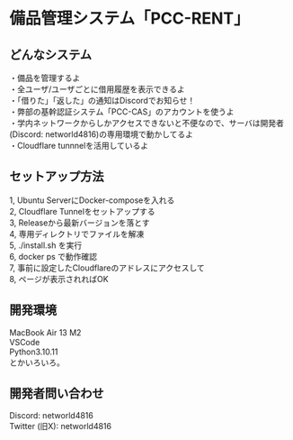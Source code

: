 # 備品管理システム「PCC-RENT」
## どんなシステム
・備品を管理するよ  
・全ユーザ/ユーザごとに借用履歴を表示できるよ  
・「借りた」「返した」の通知はDiscordでお知らせ！  
・弊部の基幹認証システム「PCC-CAS」のアカウントを使うよ  
・学内ネットワークからしかアクセスできないと不便なので、サーバは開発者(Discord: networld4816)の専用環境で動かしてるよ  
・Cloudflare tunnnelを活用しているよ  

## セットアップ方法
1, Ubuntu ServerにDocker-composeを入れる  
2, Cloudflare Tunnelをセットアップする  
3, Releaseから最新バージョンを落とす  
4, 専用ディレクトリでファイルを解凍  
5, ./install.sh を実行  
6, docker ps で動作確認  
7, 事前に設定したCloudflareのアドレスにアクセスして  
8, ページが表示されればOK

## 開発環境
MacBook Air 13 M2  
VSCode  
Python3.10.11  
とかいろいろ。
## 開発者問い合わせ
Discord: networld4816  
Twitter (旧X): networld4816